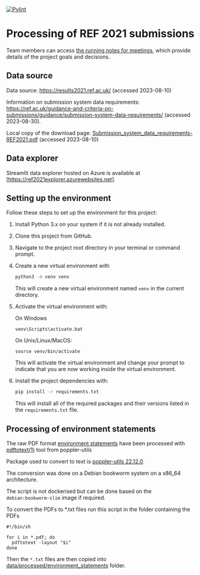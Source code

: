 [![Pylint](https://github.com/softwaresaved/ref-2021-analysis/actions/workflows/pylint.yml/badge.svg)](https://github.com/softwaresaved/ref-2021-analysis/actions/workflows/pylint.yml)

# Processing of REF 2021 submissions

Team members can access [the running notes for meetings](https://docs.google.com/document/d/1HBTiIFS5aqfwd8OonJDXF0MirpWMyczKEfb1jbSvY4c/edit), which provide details of the project goals and decisions.

## Data source

Data source: https://results2021.ref.ac.uk/ (accessed 2023-08-10)

Information on submission system data requirements: https://ref.ac.uk/guidance-and-criteria-on-submissions/guidance/submission-system-data-requirements/ (accessed 2023-08-30). 

Local copy of the download page: [Submission_system_data_requirements-REF2021.pdf](info/Submission_system_data_requirements-REF2021.pdf) (accessed 2023-08-10)


## Data explorer

Streamlit data explorer hosted on Azure is available at [https://ref2021explorer.azurewebsites.net].

## Setting up the environment

Follow these steps to set up the environment for this project:

1. Install Python 3.x on your system if it is not already installed.

2. Clone this project from GitHub.

3. Navigate to the project root directory in your terminal or command prompt.

4. Create a new virtual environment with 
    ```bash
    python3 -m venv venv
    ```

    This will create a new virtual environment named `venv` in the current directory.

5. Activate the virtual environment with:

    On Windows

    ```
    venv\Scripts\activate.bat
    ```

    On Unix/Linux/MacOS:

    ```
    source venv/bin/activate
    ```

    This will activate the virtual environment and change your prompt to indicate that you are now working inside the virtual environment.

6. Install the project dependencies with:

    ```bash
    pip install -r requirements.txt
    ```

    This will install all of the required packages and their versions listed in the `requirements.txt` file.

## Processing of environment statements

The raw PDF format [environment statements](data/raw/environment_statements) have been processed with [pdftotext(1)](https://manpages.debian.org/bookworm/poppler-utils/pdftotext.1.en.html) tool from poppler-utils

Package used to convert to text is
[poppler-utils 22.12.0](https://packages.debian.org/bookworm/poppler-utils).

The conversion was done on a Debian bookworm system on a x86_64 architecture.

The script is not dockerised but can be done based on the `debian:bookworm-slim` image if required.

To convert the PDFs to *.txt files run this script in the folder containing the PDFs

```shell
#!/bin/sh

for i in *.pdf; do
  pdftotext -layout "$i"
done
```

Then the `*.txt` files are then copied into [data/processed/environment_statements](data/processed/environment_statements) folder.
